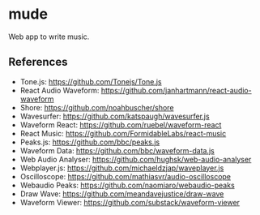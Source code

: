 # mude
Web app to write music.

## References
- Tone.js: https://github.com/Tonejs/Tone.js
- React Audio Waveform: https://github.com/janhartmann/react-audio-waveform
- Shore: https://github.com/noahbuscher/shore
- Wavesurfer: https://github.com/katspaugh/wavesurfer.js
- Waveform React: https://github.com/ruebel/waveform-react
- React Music: https://github.com/FormidableLabs/react-music
- Peaks.js: https://github.com/bbc/peaks.js
- Waveform Data: https://github.com/bbc/waveform-data.js
- Web Audio Analyser: https://github.com/hughsk/web-audio-analyser
- Webplayer.js: https://github.com/michaeldzjap/waveplayer.js
- Oscilloscope: https://github.com/mathiasvr/audio-oscilloscope
- Webaudio Peaks: https://github.com/naomiaro/webaudio-peaks
- Draw Wave: https://github.com/meandavejustice/draw-wave
- Waveform Viewer: https://github.com/substack/waveform-viewer
